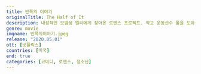 ```yaml
---
title: 반쪽의 이야기
originalTitle: The Half of It
description: 내성적인 모범생 엘리에게 찾아온 로맨스 프로젝트. 학교 운동선수 폴을 도와 인기녀의 마음을 얻어야 한다. 그렇게 예기치 않은 인연을 맺는 세 사람. 하지만 엘리의 마음속에도 그녀를 향한 사랑이 싹트고 만다. 이 묘한 삼각관계, 대체 어디로 향할까?
genre: movie
imgname: 반쪽의이야기.jpeg
release: "2020.05.01"
ott: [넷플릭스]
countries: [미국]
end: true
categories: [코미디, 로맨스, 청소년]
---
```

